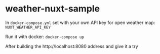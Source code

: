 # weather-nuxt-sample

In `docker-compose.yml` set with your own API key for open weather map:
`NUXT_WEATHER_API_KEY`


Run it with docker:
`docker-compose up`

After building the http://localhost:8080 address and give it a try
